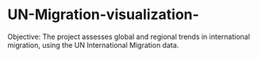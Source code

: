 # UN-Migration-visualization-
Objective: The project assesses global and regional trends in international migration, using the UN International Migration data.
